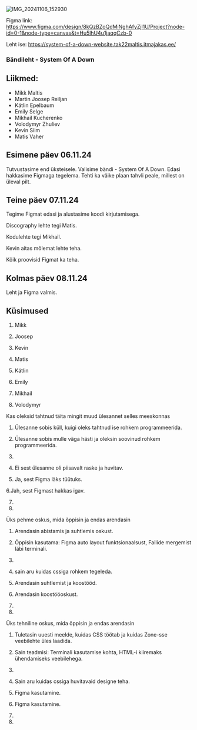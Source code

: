 ![IMG_20241106_152930](https://github.com/user-attachments/assets/120666f0-be3e-4aba-a08d-099823717bfc)

Figma link: https://www.figma.com/design/8kQzBZoQdMiNghAfyZjl1U/Project?node-id=0-1&node-type=canvas&t=Hu5lhU4u1jaqqCzb-0

Leht ise: https://system-of-a-down-website.tak22maltis.itmajakas.ee/


### Bändileht - System Of A Down

## Liikmed:
 
 	
- Mikk Maltis
- Martin Joosep Reiljan
- Kätlin Epelbaum
- Emily Selge
- Mikhail Kucherenko
- Volodymyr Zhuliev
- Kevin Siim
- Matis Vaher

## Esimene päev 06.11.24

Tutvustasime end üksteisele. Valisime bändi - System Of A Down. Edasi hakkasime Figmaga tegelema. Tehti ka väike plaan tahvli peale, millest on üleval pilt.


## Teine päev 07.11.24

Tegime Figmat edasi ja alustasime koodi kirjutamisega.

Discography lehte tegi Matis.

Kodulehte tegi Mikhail.

Kevin aitas mõlemat lehte teha.

Kõik proovisid Figmat ka teha.

## Kolmas päev 08.11.24

Leht ja Figma valmis.

## Küsimused

1. Mikk

2. Joosep

3. Kevin

4. Matis

5. Kätlin

6. Emily

7. Mikhail

8. Volodymyr
   
Kas oleksid tahtnud täita mingit muud ülesannet selles meeskonnas

1. Ülesanne sobis küll, kuigi oleks tahtnud ise rohkem programmeerida.

2. Ülesanne sobis mulle väga hästi ja oleksin soovinud rohkem programmeerida.

3.

4. Ei sest ülesanne oli piisavalt raske ja huvitav.

5. Ja, sest Figma läks tüütuks.

6.Jah, sest Figmast hakkas igav.

7.

8.

Üks pehme oskus, mida õppisin ja endas arendasin

1. Arendasin abistamis ja suhtlemis oskust.

2. Õppisin kasutama: Figma auto layout funktsionaalsust, Failide mergemist läbi terminali.

3.

4. sain aru kuidas cssiga rohkem tegeleda.

5. Arendasin suhtlemist ja koostööd.

6. Arendasin koostööoskust.

7.

8.

Üks tehniline oskus, mida õppisin ja endas arendasin

1. Tuletasin uuesti meelde, kuidas CSS töötab ja kuidas Zone-sse veebilehte üles laadida.

2. Sain teadmisi: Terminali kasutamise kohta, HTML-i kiiremaks ühendamiseks veebilehega.

3.

4. Sain aru kuidas cssiga huvitavaid designe teha.

5. Figma kasutamine.

6. Figma kasutamine.

7.

8.

